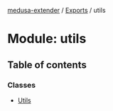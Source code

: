 [medusa-extender](../README.md) / [Exports](../modules.md) / utils

# Module: utils

## Table of contents

### Classes

- [Utils](../classes/utils.Utils.md)
